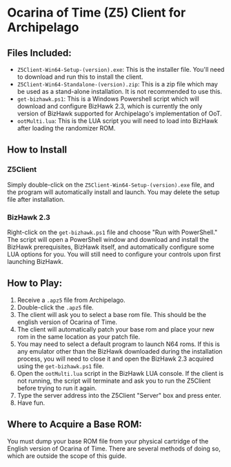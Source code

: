 # Ocarina of Time (Z5) Client for Archipelago
## Files Included:
- `Z5Client-Win64-Setup-(version).exe`: This is the installer file. You'll need to download and run this to install
the client.
- `Z5Client-Win64-Standalone-(version).zip`: This is a zip file which may be used as a stand-alone installation. It
is not recommended to use this.
- `get-bizhawk.ps1`: This is a Windows Powershell script which will download and configure BizHawk 2.3, which is
currently the only version of BizHawk supported for Archipelago's implementation of OoT.
- `ootMulti.lua`: This is the LUA script you will need to load into BizHawk after loading the randomizer ROM.

## How to Install
### Z5Client
Simply double-click on the `Z5Client-Win64-Setup-(version).exe` file, and the program will automatically install
and launch. You may delete the setup file after installation.

### BizHawk 2.3
Right-click on the `get-bizhawk.ps1` file and choose "Run with PowerShell." The script will open a PowerShell
window and download and install the BizHawk prerequisites, BizHawk itself, and automatically configure some LUA
options for you. You will still need to configure your controls upon first launching BizHawk.

## How to Play:
1. Receive a `.apz5` file from Archipelago.
2. Double-click the `.apz5` file.
3. The client will ask you to select a base rom file. This should be the english version of Ocarina of Time.
4. The client will automatically patch your base rom and place your new rom in the same location as your patch file.
5. You may need to select a default program to launch N64 roms. If this is any emulator other than the BizHawk 
downloaded during the installation process, you will need to close it and open the BizHawk 2.3 acquired using the
`get-bizhawk.ps1` file.
6. Open the `ootMulti.lua` script in the BizHawk LUA console. If the client is not running, the script will
terminate and ask you to run the Z5Client before trying to run it again.
7. Type the server address into the Z5Client "Server" box and press enter.
8. Have fun.

## Where to Acquire a Base ROM:
You must dump your base ROM file from your physical cartridge of the English version of Ocarina of Time.
There are several methods of doing so, which are outside the scope of this guide.
